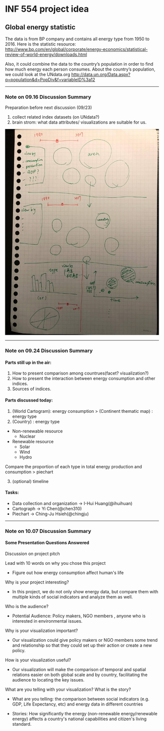 # INF 554 project idea

## Global energy statistic
The data is from BP company and contains all energy type from 1950 to 2016.
Here is the statistic resource:
http://www.bp.com/en/global/corporate/energy-economics/statistical-review-of-world-energy/downloads.html

Also, it could combine the data to the country’s population in order to find how much energy each person consumes.
About the country’s population, we could look at the UNdata.org
http://data.un.org/Data.aspx?q=population&d=PopDiv&f=variableID%3a12

***

### Note on 09.16 Discussion Summary

Preparation before next discussion (09/23)

1. collect related index datasets (on UNdata?)
2. brain strom: what data attributes/ visualizations are suitable for us.



![image](https://github.com/INF554Fall17/a7-sydtk/blob/master/meeting-notes/draft.jpg)

---

### Note on 09.24 Discussion Summary

#### Parts still up in the air:
1. How to present comparison among countrues(facet? visualization?)
2. How to present the interaction between energy consumption and other indices.
3. Sources of indices.

#### Parts discussed today:
1. (World Cartogram): energy consumption > (Continent thematic map) : energy type
2. (Country) : energy type
- Non-renewable resource
  - Nuclear
- Renewable resource
  - Solar
  - Wind
  - Hydro

Compare the proportion of each type in total energy production and consumption > piechart

3. (optional) timeline

#### Tasks:
- Data collection and organization -> I-Hui Huang(@ihuihuan)
- Cartograph -> Yi Chen(@chen310)
- Piechart -> Ching-Ju Hsieh(@chingju)

---

### Note on 10.07 Discussion Summary

#### Some Presentation Questions Answered
Discussion on project pitch

Lead with 10 words on why you chose this project
- Figure out how energy consumption affect human's life

Why is your project interesting?
- In this project, we do not only show energy data, but compare them with multiple kinds of social indicators and analyze them as well.

Who is the audience?
- Potential Audience: Policy makers, NGO members , anyone who is interested in environmental issues.

Why is your visualization important?
- Our visualization could give policy makers or NGO members some trend and relationship so that they could set up their action or create a new policy.

How is your visualization useful?
- Our visualization will make the comparison of temporal and spatial relations easier on both global scale and by country, facilitating the audience to locating the key issues.

What are you telling with your visualization? What is the story?
- What are you telling: the comparison between social indicators (e.g. GDP, Life Expectancy, etc) and energy data in different countries

- Stories: How significantly the energy (non-renewable energy/renewable energy) affects a country's national capabilities and citizen's living standard.